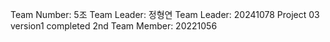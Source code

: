 Team Number: 5조
Team Leader: 정형연
Team Leader: 20241078
Project 03 version1 completed
2nd Team Member: 20221056
